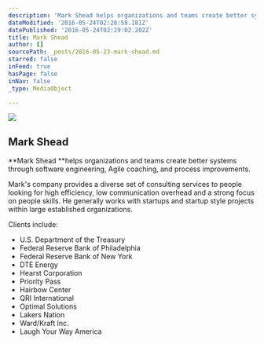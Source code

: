 ```yaml
---
description: 'Mark Shead helps organizations and teams create better systems through software engineering, Agile coaching, and process improvements.'
dateModified: '2016-05-24T02:28:58.181Z'
datePublished: '2016-05-24T02:29:02.202Z'
title: Mark Shead
author: []
sourcePath: _posts/2016-05-23-mark-shead.md
starred: false
inFeed: true
hasPage: false
inNav: false
_type: MediaObject

---
```

<article style=""><img src="https://s3-us-west-2.amazonaws.com/the-grid-img/p/a8c25f2801b6e1031c1be5b5f0db003e1b5f60d8.jpg" /><h1>Mark Shead</h1></article>

**Mark Shead **helps organizations and teams create better systems through software engineering, Agile coaching, and process improvements.

Mark's company provides a diverse set of consulting services to people looking for high efficiency, low communication overhead and a strong focus on people skills. He generally works with startups and startup style projects within large established organizations.

Clients include:

* U.S. Department of the Treasury
* Federal Reserve Bank of Philadelphia
* Federal Reserve Bank of New York
* DTE Energy
* Hearst Corporation
* Priority Pass
* Hairbow Center
* QRI International
* Optimal Solutions
* Lakers Nation
* Ward/Kraft Inc.
* Laugh Your Way America